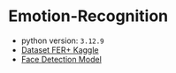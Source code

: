 # Emotion-Recognition

- python version: `3.12.9`
- [Dataset FER+ Kaggle](https://www.kaggle.com/datasets/subhaditya/fer2013plus/data)
- [Face Detection Model](https://ai.google.dev/edge/mediapipe/solutions/vision/face_detector#blazeface_short-range)
